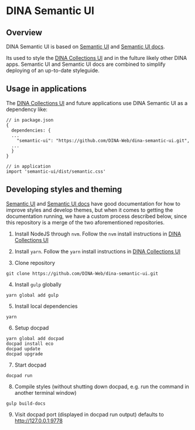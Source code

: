 # DINA Semantic UI

## Overview
DINA Semantic UI is based on
[Semantic UI](https://github.com/Semantic-Org/Semantic-UI) and [Semantic UI docs](https://github.com/Semantic-Org/Semantic-UI-Docs).

Its used to style the [DINA Collections UI](https://github.com/DINA-Web/dina-collections-ui) and in the fulture likely other DINA apps. Semantic UI and Semantic UI docs are combined to simplify deploying of an up-to-date styleguide.

## Usage in applications

The [DINA Collections UI](https://github.com/DINA-Web/dina-collections-ui) and future applications use DINA Semantic UI as a dependency like:

```
// in package.json
{
  dependencies: {
  ...
	"semantic-ui": "https://github.com/DINA-Web/dina-semantic-ui.git",
  ...
  }
}

// in application
import 'semantic-ui/dist/semantic.css'

```

## Developing styles and theming
[Semantic UI](https://github.com/Semantic-Org/Semantic-UI) and [Semantic UI docs](https://github.com/Semantic-Org/Semantic-UI-Docs) have good documentation for how to improve styles and develop themes, but when it comes to getting the documentation running, we have a custom process described below, since this repository is a merge of the two aforementioned repositories.

1. Install NodeJS through `nvm`. Follow the `nvm` install instructions in [DINA Collections UI](https://github.com/DINA-Web/dina-collections-ui)

2. Install `yarn`. Follow the `yarn` install instructions in [DINA Collections UI](https://github.com/DINA-Web/dina-collections-ui)

3. Clone repository
```
git clone https://github.com/DINA-Web/dina-semantic-ui.git
```

4. Install `gulp` globally
```
yarn global add gulp
```

5. Install local dependencies
```
yarn
```

6. Setup docpad
```
yarn global add docpad
docpad install eco
docpad update
docpad upgrade
```

7. Start docpad
```
docpad run
```

8. Compile styles (without shutting down docpad, e.g. run the command in another terminal window)
```
gulp build-docs
```

9. Visit docpad port (displayed in docpad run output) defaults to http://127.0.0.1:9778
